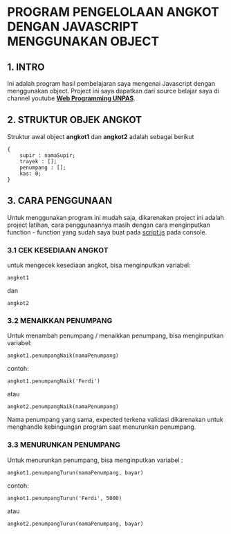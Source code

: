 # PROGRAM PENGELOLAAN ANGKOT DENGAN JAVASCRIPT MENGGUNAKAN OBJECT

## 1. INTRO

Ini adalah program hasil pembelajaran saya mengenai Javascript dengan menggunakan object. Project ini saya dapatkan dari source belajar saya di channel youtube [**Web Programming UNPAS**](https://youtu.be/JtESnohPUIw).

## 2. STRUKTUR OBJEK ANGKOT

Struktur awal object **angkot1** dan **angkot2** adalah sebagai berikut

```
{
    supir : namaSupir;
    trayek : [];
    penumpang : [];
    kas: 0;
}
```

## 3. CARA PENGGUNAAN

Untuk menggunakan program ini mudah saja, dikarenakan project ini adalah project latihan, cara penggunaannya masih dengan cara menginputkan function - function yang sudah saya buat pada [script.js](script.js) pada console.

### 3.1 CEK KESEDIAAN ANGKOT

untuk mengecek kesediaan angkot, bisa menginputkan variabel:

```
angkot1
```

dan

```
angkot2
```

### 3.2 MENAIKKAN PENUMPANG

Untuk menambah penumpang / menaikkan penumpang, bisa menginputkan variabel:

```
angkot1.penumpangNaik(namaPenumpang)
```

contoh:

```
angkot1.penumpangNaik('Ferdi')
```

atau

```
angkot2.penumpangNaik(namaPenumpang)
```

Nama penumpang yang sama, expected terkena validasi dikarenakan untuk menghandle kebingungan program saat menurunkan penumpang.

### 3.3 MENURUNKAN PENUMPANG

Untuk menurunkan penumpang, bisa menginputkan variabel :

```
angkot1.penumpangTurun(namaPenumpang, bayar)
```

contoh:

```
angkot1.penumpangTurun('Ferdi', 5000)
```

atau

```
angkot2.penumpangTurun(namaPenumpang, bayar)
```
